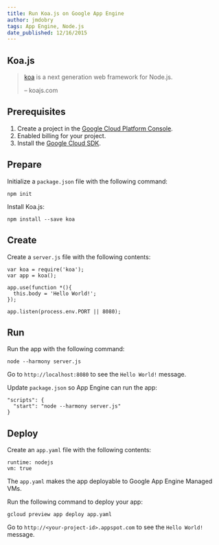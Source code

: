 ```yaml
---
title: Run Koa.js on Google App Engine
author: jmdobry
tags: App Engine, Node.js
date_published: 12/16/2015
---
```

## Koa.js

> [koa](http://koajs.com) is a next generation web framework for Node.js.
>
> – koajs.com

## Prerequisites

1. Create a project in the [Google Cloud Platform Console](https://console.cloud.google.com/).
1. Enabled billing for your project.
1. Install the [Google Cloud SDK](https://cloud.google.com/sdk/).

## Prepare

Initialize a `package.json` file with the following command:

    npm init

Install Koa.js:

    npm install --save koa

## Create

Create a `server.js` file with the following contents:

    var koa = require('koa');
    var app = koa();

    app.use(function *(){
      this.body = 'Hello World!';
    });

    app.listen(process.env.PORT || 8080);

## Run

Run the app with the following command:

    node --harmony server.js

Go to `http://localhost:8080` to see the `Hello World!` message.

Update `package.json` so App Engine can run the app:

    "scripts": {
      "start": "node --harmony server.js"
    }

## Deploy

Create an `app.yaml` file with the following contents:

    runtime: nodejs
    vm: true

The `app.yaml` makes the app deployable to Google App Engine Managed VMs.

Run the following command to deploy your app:

    gcloud preview app deploy app.yaml

Go to `http://<your-project-id>.appspot.com` to see the `Hello World!` message.